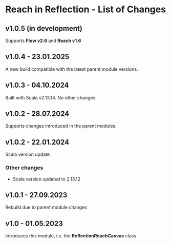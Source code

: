 # Reach in Reflection - List of Changes

## v1.0.5 (in development)
Supports **Flow v2.6** and **Reach v1.6**

## v1.0.4 - 23.01.2025
A new build compatible with the latest parent module versions.

## v1.0.3 - 04.10.2024
Built with Scala v2.13.14. No other changes.

## v1.0.2 - 28.07.2024
Supports changes introduced in the parent modules.

## v1.0.2 - 22.01.2024
Scala version update
### Other changes
- Scala version updated to 2.13.12

## v1.0.1 - 27.09.2023
Rebuild due to parent module changes

## v1.0 - 01.05.2023
Introduces this module, i.e. the **ReflectionReachCanvas** class.

